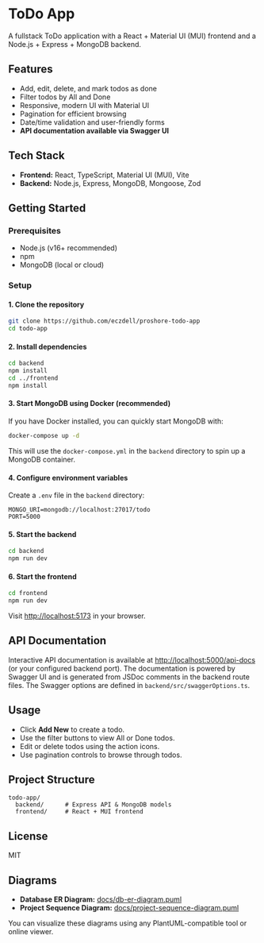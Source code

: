 # ToDo App

A fullstack ToDo application with a React + Material UI (MUI) frontend and a Node.js + Express + MongoDB backend.

## Features
- Add, edit, delete, and mark todos as done
- Filter todos by All and Done
- Responsive, modern UI with Material UI
- Pagination for efficient browsing
- Date/time validation and user-friendly forms
- **API documentation available via Swagger UI**

## Tech Stack
- **Frontend:** React, TypeScript, Material UI (MUI), Vite
- **Backend:** Node.js, Express, MongoDB, Mongoose, Zod

## Getting Started

### Prerequisites
- Node.js (v16+ recommended)
- npm
- MongoDB (local or cloud)

### Setup

#### 1. Clone the repository
```bash
git clone https://github.com/eczdell/proshore-todo-app
cd todo-app
```

#### 2. Install dependencies
```bash
cd backend
npm install
cd ../frontend
npm install
```

#### 3. Start MongoDB using Docker (recommended)
If you have Docker installed, you can quickly start MongoDB with:
```bash
docker-compose up -d
```
This will use the `docker-compose.yml` in the `backend` directory to spin up a MongoDB container.

#### 4. Configure environment variables
Create a `.env` file in the `backend` directory:
```
MONGO_URI=mongodb://localhost:27017/todo
PORT=5000
```

#### 5. Start the backend
```bash
cd backend
npm run dev
```

#### 6. Start the frontend
```bash
cd frontend
npm run dev
```

Visit [http://localhost:5173](http://localhost:5173) in your browser.

## API Documentation

Interactive API documentation is available at [http://localhost:5000/api-docs](http://localhost:5000/api-docs) (or your configured backend port). The documentation is powered by Swagger UI and is generated from JSDoc comments in the backend route files. The Swagger options are defined in `backend/src/swaggerOptions.ts`.

## Usage
- Click **Add New** to create a todo.
- Use the filter buttons to view All or Done todos.
- Edit or delete todos using the action icons.
- Use pagination controls to browse through todos.

## Project Structure
```
todo-app/
  backend/      # Express API & MongoDB models
  frontend/     # React + MUI frontend
```

## License
MIT 

## Diagrams

- **Database ER Diagram:** [docs/db-er-diagram.puml](backend/docs/db-er-diagram.puml)
- **Project Sequence Diagram:** [docs/project-sequence-diagram.puml](backend/docs/project-sequence-diagram.puml)

You can visualize these diagrams using any PlantUML-compatible tool or online viewer. 